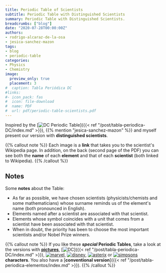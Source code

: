```yaml
---
title: Periodic Table of Scientists
subtitle: Periodic Table with Distinguished Scientists
summary: Periodic Table with Distinguished Scientists.
breadcrumbs: ["blog"]
date: "2020-07-28T00:00:00Z"
authors:
- rodrigo-alcaraz-de-la-osa
- jesica-sanchez-mazon
tags:
- blog
- periodic-table
categories:
- Physics
- Chemistry
image:
  preview_only: true
  placement: 3
#  caption: Tabla Periódica DC
#links:
#- icon_pack: fas
#  icon: file-download
#  name: PDF
#  url: pdf/periodic-table-scientists.pdf
---
```


Inspired by the [<img draggable="false" class="icon" alt="DC" src="/icon/DC.svg"> Periodic Table]({{< ref "/post/tabla-periodica-DC/index.md" >}}), {{% mention "jesica-sanchez-mazon" %}} and myself present our version with **distinguished scientists**.

{{% callout note %}}
Each image is a **link** that takes you to the scientist's Wikipedia page. In addition, on the back (second page of the PDF) you can see both the **name** of each **element** and that of each **scientist** (both linked to Wikipedia).
{{% /callout %}}

<div id="adobe-dc-view" style="width: 100vw; position: relative; left: 50%; right: 50%; margin-left: -50vw; margin-right: -50vw;"></div>
<script src="https://documentcloud.adobe.com/view-sdk/viewer.js"></script>
<script type="text/javascript">
	document.addEventListener("adobe_dc_view_sdk.ready", function(){ 
		var adobeDCView = new AdobeDC.View({clientId: "39dd32af74e34012833655746f111947", divId: "adobe-dc-view"});
		adobeDCView.previewFile({
			content:{location: {url: "https://physichemically.com/pdf/periodic-table-scientists.pdf"}},
			metaData:{fileName: "periodic-table-scientists.pdf"}
		}, {embedMode: "IN_LINE"});
	});
</script>

## Notes
Some **notes** about the Table:

- As far as possible, we have chosen scientists (physicists/chemists and some mathematicians) whose surname reminds us of the element's name (both pronounced in English).
- Elements named after a scientist are associated with that scientist.
- Elements whose symbol coincides with a unit that comes from a scientist have been associated with that scientist.
- When in doubt, the priority has been to choose the most important scientists and/or Nobel Prize winners.

{{% callout note %}}
If you like these ***special* Periodic Tables**, take a look at the versions with [**pictures**](https://elements.wlonk.com), [<img draggable="false" class="icon" alt="DC" src="/icon/DC.svg">]({{< ref "/post/tabla-periodica-DC/index.md" >}}), [<img draggable="false" class="icon" alt="marvel" src="/icon/marvel.svg">](https://marvelperiodictable.blogspot.com/2020/07/1.html), [<img draggable="false" class="icon" alt="disney" src="/icon/disney.svg">](https://kitchapman.co.uk/a-disney-periodic-table/), [<img draggable="false" class="icon" alt="asterix" src="/icon/asterix.svg">](http://www.ndietrich.com/archives/950) or [<img draggable="false" class="icon" alt="simpsons" src="/icon/simpsons.svg">](http://www.ndietrich.com/archives/955) **characters**. You also have a [**conventional version**]({{< ref "/post/tabla-periodica-elementos/index.md" >}}).
{{% /callout %}}